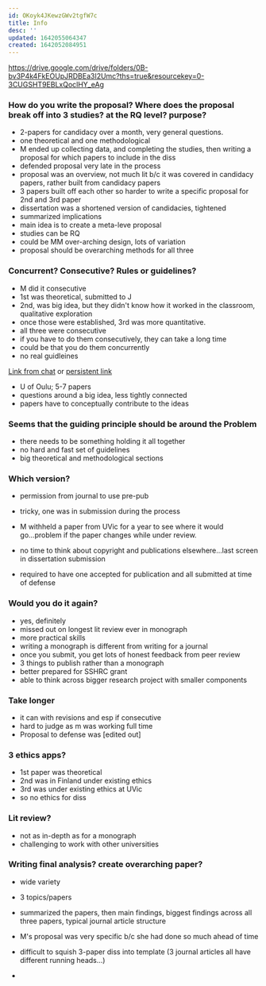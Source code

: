 ```yaml
---
id: OKoyk4JKewzGWv2tgfW7c
title: Info
desc: ''
updated: 1642055064347
created: 1642052084951
---
```


https://drive.google.com/drive/folders/0B-bv3P4k4FkEOUpJRDBEa3I2Umc?ths=true&resourcekey=0-3CUGSHT9EBLxQoclHY_eAg

### How do you write the proposal? Where does the proposal break off into 3 studies? at the RQ level? purpose?
- 2-papers for candidacy over a month, very general questions.
- one theoretical and one methodological
- M ended up collecting data, and completing the studies, then writing a proposal for which papers to include in the diss
- defended proposal very late in the process
- proposal was an overview, not much lit b/c it was covered in candidacy papers, rather built from candidacy papers
- 3 papers built off each other so harder to write a specific proposal for 2nd and 3rd paper
- dissertation was a shortened version of candidacies, tightened
- summarized implications
- main idea is to create a meta-leve proposal
- studies can be RQ
- could be MM over-arching design, lots of variation
- proposal should be overarching methods for all three

### Concurrent? Consecutive? Rules or guidelines?
- M did it consecutive
- 1st was theoretical, submitted to J
- 2nd, was big idea, but they didn't know how it worked in the classroom, qualitative exploration
- once those were established, 3rd was more quantitative. 
- all three were consecutive
- if you have to do them consecutively, they can take a long time
- could be that you do them concurrently
- no real guidleines

[Link from chat](https://jultika.oulu.fi/Record/isbn978-951-42-6330-9) or [persistent link](http://urn.fi/urn:isbn:9789514263309)
- U of Oulu; 5-7 papers
- questions around a big idea, less tightly connected
- papers have to conceptually contribute to the ideas

### Seems that the guiding principle should be around the Problem
- there needs to be something holding it all together
- no hard and fast set of guidelines
- big theoretical and methodological sections

### Which version?
- permission from journal to use pre-pub
- tricky, one was in submission during the process
- M withheld a paper from UVic for a year to see where it would go...problem if the paper changes while under review.
- no time to think about copyright and publications elsewhere...last screen in dissertation submission

- required to have one accepted for publication and all submitted at time of defense

### Would you do it again?
- yes, definitely
- missed out on longest lit review ever in monograph
- more practical skills
- writing a monograph is different from writing for a journal
- once you submit, you get lots of honest feedback from peer review
- 3 things to publish rather than a monograph
- better prepared for SSHRC grant
- able to think across bigger research project with smaller components

### Take longer
- it can with revisions and esp if consecutive
- hard to judge as m was working full time
- Proposal to defense was [edited out]

### 3 ethics apps?
- 1st paper was theoretical
- 2nd was in Finland under existing ethics
- 3rd was under existing ethics at UVic
- so no ethics for diss

### Lit review?
- not as in-depth as for a monograph
- challenging to work with other universities

### Writing final analysis? create overarching paper?
- wide variety
- 3 topics/papers
- summarized the papers, then main findings, biggest findings across all three papers, typical journal article structure

- M's proposal was very specific b/c she had done so much ahead of time
- difficult to squish 3-paper diss into template (3 journal articles all have different running heads...)
- 
